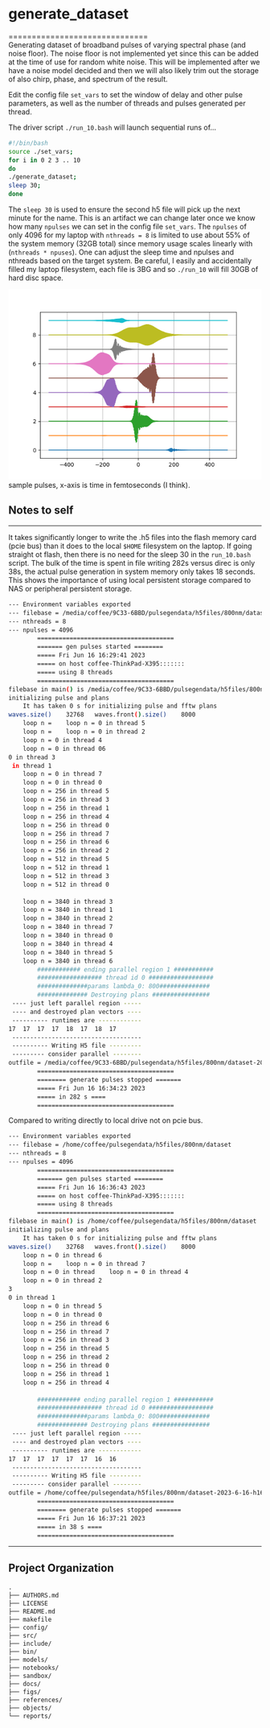 # generate\_dataset
==============================  
Generating dataset of broadband pulses of varying spectral phase (and noise floor).  The noise floor is not implemented yet since this can be added at the time of use for random white noise.  This will be implemented after we have a noise model decided and then we will also likely trim out the storage of also chirp, phase, and spectrum of the result.

Edit the config file `set_vars` to set the window of delay and other pulse parameters, as well as the number of threads and pulses generated per thread.


The driver script `./run_10.bash` will launch sequential runs of...  
```bash
#!/bin/bash
source ./set_vars;
for i in 0 2 3 .. 10
do
./generate_dataset;
sleep 30;
done
```
The `sleep 30` is used to ensure the second h5 file will pick up the next minute for the name.  This is an artifact we can change later once we know how many `npulses` we can set in the config file `set_vars`.  The `npulses` of only 4096 for my laptop with `nthreads = 8` is limited to use about 55% of the system memory (32GB total) since memory usage scales linearly with (`nthreads * npuses`).  One can adjust the sleep time and npulses and nthreads based on the target system.  Be careful, I easily and accidentally filled my laptop filesystem, each file is 3BG and so `./run_10` will fill 30GB of hard disc space.

![plot](./figs/Figure_1.png)  
sample pulses, x-axis is time in femtoseconds (I think).  

## Notes to self  
-------------
It takes significantly longer to write the .h5 files into the flash memory card (pcie bus) than it does to the local `$HOME` filesystem on the laptop.  If going straight ot flash, then there is no need for the sleep 30 in the `run_10.bash` script.  The bulk of the time is spent in file writing 282s versus direc is only 38s, the actual pulse generation in system memory only takes 18 seconds.  This shows the importance of using local persistent storage compared to NAS or peripheral persistent storage.

```bash
---	Environment variables exported
---	filebase = /media/coffee/9C33-6BBD/pulsegendata/h5files/800nm/dataset
---	nthreads = 8
---	npulses = 4096
		======================================
		======= gen pulses started ========
		===== Fri Jun 16 16:29:41 2023
		===== on host coffee-ThinkPad-X395:::::::
		===== using 8 threads
		======================================
filebase in main() is /media/coffee/9C33-6BBD/pulsegendata/h5files/800nm/dataset
initializing pulse and plans
	It has taken 0 s for initializing pulse and fftw plans
waves.size()	32768	waves.front().size()	8000
	loop n = 	loop n = 0 in thread 5
	loop n = 	loop n = 0 in thread 2
	loop n = 0 in thread 4
	loop n = 0 in thread 06
0 in thread 3
 in thread 1
	loop n = 0 in thread 7
	loop n = 0 in thread 0
	loop n = 256 in thread 5
	loop n = 256 in thread 3
	loop n = 256 in thread 1
	loop n = 256 in thread 4
	loop n = 256 in thread 0
	loop n = 256 in thread 7
	loop n = 256 in thread 6
	loop n = 256 in thread 2
	loop n = 512 in thread 5
	loop n = 512 in thread 1
	loop n = 512 in thread 3
	loop n = 512 in thread 0

	loop n = 3840 in thread 3
	loop n = 3840 in thread 1
	loop n = 3840 in thread 2
	loop n = 3840 in thread 7
	loop n = 3840 in thread 0
	loop n = 3840 in thread 4
	loop n = 3840 in thread 5
	loop n = 3840 in thread 6
		############ ending parallel region 1 ###########
		################## thread id 0 ##################
		##############params lambda_0: 800##############
		############## Destroying plans ################
 ---- just left parallel region -----
 ---- and destroyed plan vectors ----
 ---------- runtimes are ------------
17	17	17	17	18	17	18	17	
 ------------------------------------
 ---------- Writing H5 file ---------
 --------- consider parallel --------
outfile = /media/coffee/9C33-6BBD/pulsegendata/h5files/800nm/dataset-2023-6-16-h16-m30.h5
		======================================
		======== generate pulses stopped =======
		===== Fri Jun 16 16:34:23 2023
		===== in 282 s ====
		======================================

```

Compared to writing directly to local drive not on pcie bus.  

```bash
---	Environment variables exported
---	filebase = /home/coffee/pulsegendata/h5files/800nm/dataset
---	nthreads = 8
---	npulses = 4096
		======================================
		======= gen pulses started ========
		===== Fri Jun 16 16:36:43 2023
		===== on host coffee-ThinkPad-X395:::::::
		===== using 8 threads
		======================================
filebase in main() is /home/coffee/pulsegendata/h5files/800nm/dataset
initializing pulse and plans
	It has taken 0 s for initializing pulse and fftw plans
waves.size()	32768	waves.front().size()	8000
	loop n = 0 in thread 6
	loop n = 	loop n = 0 in thread 7
	loop n = 0 in thread 	loop n = 0 in thread 4
	loop n = 0 in thread 2
3
0 in thread 1
	loop n = 0 in thread 5
	loop n = 0 in thread 0
	loop n = 256 in thread 6
	loop n = 256 in thread 7
	loop n = 256 in thread 3
	loop n = 256 in thread 5
	loop n = 256 in thread 2
	loop n = 256 in thread 0
	loop n = 256 in thread 1
	loop n = 256 in thread 4

		############ ending parallel region 1 ###########
		################## thread id 0 ##################
		##############params lambda_0: 800##############
		############## Destroying plans ################
 ---- just left parallel region -----
 ---- and destroyed plan vectors ----
 ---------- runtimes are ------------
17	17	17	17	17	17	16	16	
 ------------------------------------
 ---------- Writing H5 file ---------
 --------- consider parallel --------
outfile = /home/coffee/pulsegendata/h5files/800nm/dataset-2023-6-16-h16-m37.h5
		======================================
		======== generate pulses stopped =======
		===== Fri Jun 16 16:37:21 2023
		===== in 38 s ====
		======================================
```

-------------


Project Organization
--------------------

    .
    ├── AUTHORS.md
    ├── LICENSE
    ├── README.md
    ├── makefile
    ├── config/
    ├── src/
    ├── include/
    ├── bin/
    ├── models/
    ├── notebooks/
    ├── sandbox/
    ├── docs/
    ├── figs/
    ├── references/
    ├── objects/
    └── reports/
